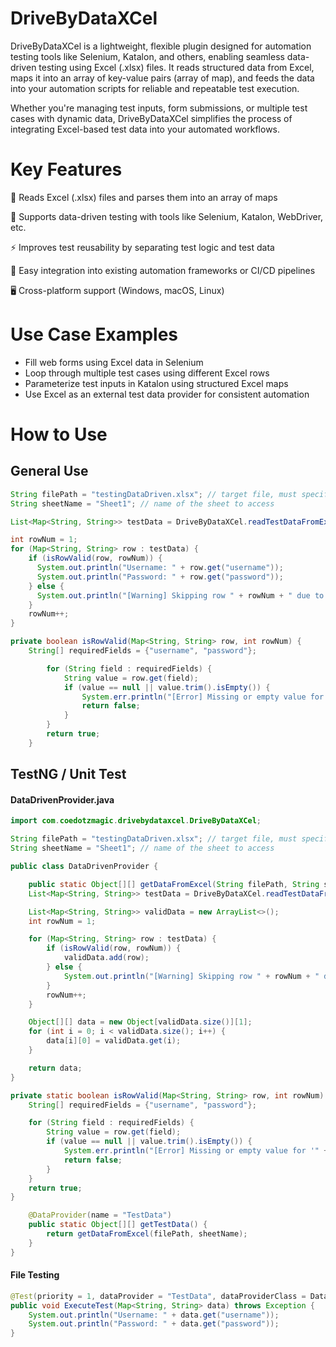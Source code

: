 # DriveByDataXCel
DriveByDataXCel is a lightweight, flexible plugin designed for automation testing tools like Selenium, Katalon, and others, enabling seamless data-driven testing using Excel (.xlsx) files. It reads structured data from Excel, maps it into an array of key-value pairs (array of map), and feeds the data into your automation scripts for reliable and repeatable test execution.

Whether you're managing test inputs, form submissions, or multiple test cases with dynamic data, DriveByDataXCel simplifies the process of integrating Excel-based test data into your automated workflows.

# Key Features
📄 Reads Excel (.xlsx) files and parses them into an array of maps

🔄 Supports data-driven testing with tools like Selenium, Katalon, WebDriver, etc.

⚡ Improves test reusability by separating test logic and test data

🔌 Easy integration into existing automation frameworks or CI/CD pipelines

🖥️ Cross-platform support (Windows, macOS, Linux)

# Use Case Examples
- Fill web forms using Excel data in Selenium
- Loop through multiple test cases using different Excel rows
- Parameterize test inputs in Katalon using structured Excel maps
- Use Excel as an external test data provider for consistent automation

# How to Use
## General Use
```java
String filePath = "testingDataDriven.xlsx"; // target file, must specify full path
String sheetName = "Sheet1"; // name of the sheet to access

List<Map<String, String>> testData = DriveByDataXCel.readTestDataFromExcel(filePath, sheetName);

int rowNum = 1;
for (Map<String, String> row : testData) {
    if (isRowValid(row, rowNum)) {
      System.out.println("Username: " + row.get("username"));
      System.out.println("Password: " + row.get("password"));
    } else {
      System.out.println("[Warning] Skipping row " + rowNum + " due to missing or empty fields.");
    }
    rowNum++;
}

private boolean isRowValid(Map<String, String> row, int rowNum) {
    String[] requiredFields = {"username", "password"};

        for (String field : requiredFields) {
            String value = row.get(field);
            if (value == null || value.trim().isEmpty()) {
                System.err.println("[Error] Missing or empty value for '" + field + "' in row " + rowNum);
                return false;
            }
        }
        return true;
    }
```

## TestNG / Unit Test
#### DataDrivenProvider.java

```java
import com.coedotzmagic.drivebydataxcel.DriveByDataXCel;

String filePath = "testingDataDriven.xlsx"; // target file, must specify full path
String sheetName = "Sheet1"; // name of the sheet to access

public class DataDrivenProvider {

    public static Object[][] getDataFromExcel(String filePath, String sheetName) {
    List<Map<String, String>> testData = DriveByDataXCel.readTestDataFromExcel(filePath, sheetName);

    List<Map<String, String>> validData = new ArrayList<>();
    int rowNum = 1;

    for (Map<String, String> row : testData) {
        if (isRowValid(row, rowNum)) {
            validData.add(row);
        } else {
            System.out.println("[Warning] Skipping row " + rowNum + " due to missing or empty fields.");
        }
        rowNum++;
    }

    Object[][] data = new Object[validData.size()][1];
    for (int i = 0; i < validData.size(); i++) {
        data[i][0] = validData.get(i);
    }

    return data;
}

private static boolean isRowValid(Map<String, String> row, int rowNum) {
    String[] requiredFields = {"username", "password"};

    for (String field : requiredFields) {
        String value = row.get(field);
        if (value == null || value.trim().isEmpty()) {
            System.err.println("[Error] Missing or empty value for '" + field + "' in row " + rowNum);
            return false;
        }
    }
    return true;
}

    @DataProvider(name = "TestData")
    public static Object[][] getTestData() {
        return getDataFromExcel(filePath, sheetName);
    }
}
```
#### File Testing
```java
@Test(priority = 1, dataProvider = "TestData", dataProviderClass = DataDrivenProvider.class)
public void ExecuteTest(Map<String, String> data) throws Exception {
    System.out.println("Username: " + data.get("username"));
    System.out.println("Password: " + data.get("password"));
}

```
